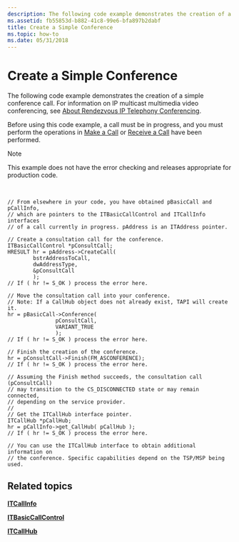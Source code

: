 ```yaml
---
description: The following code example demonstrates the creation of a simple conference call. For information on IP multicast multimedia video conferencing, see About Rendezvous IP Telephony Conferencing.
ms.assetid: fb55853d-b882-41c8-99e6-bfa897b2dabf
title: Create a Simple Conference
ms.topic: how-to
ms.date: 05/31/2018
---
```


# Create a Simple Conference

The following code example demonstrates the creation of a simple conference call. For information on IP multicast multimedia video conferencing, see [About Rendezvous IP Telephony Conferencing](about-rendezvous-ip-telephony-conferencing.md).

Before using this code example, a call must be in progress, and you must perform the operations in [Make a Call](make-a-call.md) or [Receive a Call](receive-a-call.md) have been performed.

> [!Note]  
> This example does not have the error checking and releases appropriate for production code.

 

``` syntax
// From elsewhere in your code, you have obtained pBasicCall and pCallInfo, 
// which are pointers to the ITBasicCallControl and ITCallInfo interfaces
// of a call currently in progress. pAddress is an ITAddress pointer.

// Create a consultation call for the conference.
ITBasicCallControl *pConsultCall;
HRESULT hr = pAddress->CreateCall(
        bstrAddressToCall,
        dwAddressType,
        &pConsultCall
        );
// If ( hr != S_OK ) process the error here. 

// Move the consultation call into your conference.
// Note: If a CallHub object does not already exist, TAPI will create it.
hr = pBasicCall->Conference(
               pConsultCall,
               VARIANT_TRUE
               );
// If ( hr != S_OK ) process the error here. 

// Finish the creation of the conference.
hr = pConsultCall->Finish(FM_ASCONFERENCE);
// If ( hr != S_OK ) process the error here. 

// Assuming the Finish method succeeds, the consultation call (pConsultCall)
// may transition to the CS_DISCONNECTED state or may remain connected, 
// depending on the service provider.
//
// Get the ITCallHub interface pointer.
ITCallHub *pCallHub;
hr = pCallInfo->get_CallHub( pCallHub );
// If ( hr != S_OK ) process the error here. 

// You can use the ITCallHub interface to obtain additional information on
// the conference. Specific capabilities depend on the TSP/MSP being used.
```

## Related topics

<dl> <dt>

[**ITCallInfo**](/windows/desktop/api/tapi3if/nn-tapi3if-itcallinfo)
</dt> <dt>

[**ITBasicCallControl**](/windows/desktop/api/tapi3if/nn-tapi3if-itbasiccallcontrol)
</dt> <dt>

[**ITCallHub**](/windows/desktop/api/tapi3if/nn-tapi3if-itcallhub)
</dt> </dl>

 

 



